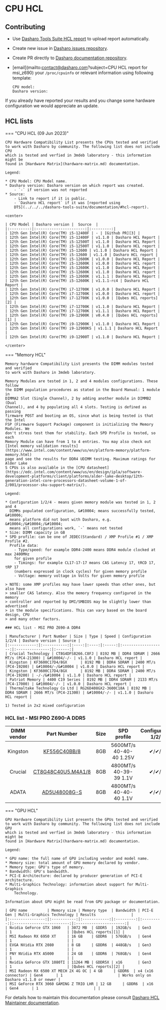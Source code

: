 # CPU HCL

## Contributing

* Use [Dasharo Tools Suite HCL
  report](../../../dasharo-tools-suite/documentation/#hcl-report) to upload
  report automatically.
* Create new issue in [Dasharo issues
  repository](https://github.com/Dasharo/dasharo-issues/issues/new?assignees=&labels=P%3A+default%2C+T%3A+hcl&template=hcl-report.md&title=CPU+HCL+report+for+msi_z690).
* Create PR directly to [Dasharo documentation
  repository](https://github.com/Dasharo/docs).
* [email](mailto:contact@dasharo.com?subject=CPU HCL report for msi_z690) your
  `/proc/cpuinfo` or relevant information using following template:

  ```text
  CPU model:
  Dasharo version:
  ```

If you already have reported your results and you change some hardware
configuration we would appreciate an update.

## HCL lists

=== "CPU HCL (09 Jun 2023)"

    CPU Hardware Compatibility List presents the CPUs tested and verified
    to work with Dasharo by community. The following list does not include CPU
    which is tested and verfied in 3mdeb laboratory - this information might be
    found in [Hardware Matrix](hardware-matrix.md) documentation.

    Legend:

    * CPU Model: CPU Model name.
    * Dasharo version: Dasharo version on which report was created.
        - `-` if version was not reported
    * Source:
        - Link to report if it is public.
        - `Dasharo HCL report` if it was [reported using
        DTS](../../../dasharo-tools-suite/documentation/#hcl-report).

    <center>

    | CPU Model | Dasharo version |  Source  |
    |:---------:|:----------------------:|:---------:|
    | 12th Gen Intel(R) Core(TM) i5-12400F | - | [Github PR][3] |
    | 12th Gen Intel(R) Core(TM) i5-12400F | v1.1.0 | Dasharo HCL Report |
    | 12th Gen Intel(R) Core(TM) i5-12500T | v1.1.0 | Dasharo HCL Report |
    | 12th Gen Intel(R) Core(TM) i5-12500T | v1.1.0 | Dasharo HCL report |
    | 12th Gen Intel(R) Core(TM) i5-12600 | v1.1.0 | Dasharo HCL Report |
    | 12th Gen Intel(R) Core(TM) i5-12600 | v1.1.0 | Dasharo HCL report |
    | 12th Gen Intel(R) Core(TM) i5-12600K | v1.0.0 | Dasharo HCL Report |
    | 12th Gen Intel(R) Core(TM) i5-12600K | v1.0.0 | Dasharo HCL report |
    | 12th Gen Intel(R) Core(TM) i5-12600K | v1.1.0 | Dasharo HCL Report |
    | 12th Gen Intel(R) Core(TM) i5-12600K | v1.1.0 | Dasharo HCL report |
    | 12th Gen Intel(R) Core(TM) i5-12600K | v1.1.1 | Dasharo HCL Report |
    | 12th Gen Intel(R) Core(TM) i5-12600K | v1.1.1-rc4 | Dasharo HCL Report |
    | 12th Gen Intel(R) Core(TM) i7-12700K | v1.0.0 | Dasharo HCL Report |
    | 12th Gen Intel(R) Core(TM) i7-12700K | v1.0.0 | Dasharo HCL report |
    | 12th Gen Intel(R) Core(TM) i7-12700K | v1.0.0 | [Qubes HCL reports][2] |
    | 12th Gen Intel(R) Core(TM) i7-12700K | v1.1.0 | Dasharo HCL Report |
    | 12th Gen Intel(R) Core(TM) i7-12700K | v1.1.1 | Dasharo HCL Report |
    | 12th Gen Intel(R) Core(TM) i9-12900K | v0.4.0 | [Qubes HCL reports][1] |
    | 12th Gen Intel(R) Core(TM) i9-12900K | v1.1.0 | Dasharo HCL Report |
    | 12th Gen Intel(R) Core(TM) i9-12900KS | v1.1.1 | Dasharo HCL Report |
    | 12th Gen Intel(R) Core(TM) i9-12900T | v1.1.0 | Dasharo HCL Report |

    </center>

=== "Memory HCL"

    Memory hardware Compatibility List presents the DIMM modules tested and verified
    to work with Dasharo in 3mdeb laboratory.

    Memory Modules are tested in 1, 2 and 4 modules configurations. These follow
    the DIMM population procedures as stated in the Board Manual: 1 module in
    DIMMA2 Slot (Single Channel), 2 by adding another module in DIMMB2 (Dual
    Channel), and 4 by populating all 4 slots. Testing is defined as passing
    firmware POST and booting an OS, since what is being tested is that the Intel
    FSP (Firmware Support Package) component is initializing the Memory Modules. We
    don't stress test them for stability. Each SPD Profile is tested, so each
    Memory Module can have from 1 to 4 entries. You may also check out
    [Intel memory validation results](https://www.intel.com/content/www/us/en/platform-memory/platform-memory.html)
    page and see the results for DDR4 UDIMM testing. Maximum ratings for Alder Lake
    S CPUs is also available in the [CPU datasheet](https://edc.intel.com/content/www/us/en/design/ipla/software-development-platforms/client/platforms/alder-lake-desktop/12th-generation-intel-core-processors-datasheet-volume-1-of-2/001/processor-sku-support-matrix/).

    Legend:

    * Configuration 1/2/4 - means given memory module was tested in 1, 2 and 4
      DIMMs populated configuration, &#10004; means successfully tested, &#10006;
      means platform did not boot with Dasharo, e.g. &#10004;/&#10004;/&#10004;
      means all configurations work, `-` means not tested
    * Size: DIMM capacity in GB
    * SPD profile: can be one of JEDEC(Standard) / XMP Profile #1 / XMP Profile #2.
      Profile data:
        - Type/speed: for example DDR4-2400 means DDR4 module clocked at max 2400MHz
        for given profile
        - Timings: for example CL17-17-17 means CAS Latency 17, tRCD 17, tRP 17
        (numbers expressed in clock cycles) for given memory profile
        - Voltage: memory voltage in Volts for given memory profile

    > NOTE: some XMP profiles may have lower speeds than other ones, but also have
    > smaller CAS latency. Also the memory frequency configured in the memory
    > controller and reported by DMI/SMBIOS may be slightly lower than advertised
    > in the module specifications. This can vary based on the board design, CPU
    > and many other factors.

    ### HCL list - MSI PRO Z690-A DDR4

    | Manufacturer | Part Number | Size | Type | Speed | Configuration 1/2/4 | Dasharo version | Source |
    |:------------:|:-----------:|:----:|:----:|:-----:|:-------------------:|:---------------:|:------:|
    | Crucial Technology | CT8G4DFS8266.C8FJ | 8192 MB | DDR4 SDRAM | 2666 MT/s (PC4-21300) | &#10004/-/- | v1.1.0 | Dasharo HCL report |
    | Kingston | KF3600C17D4/8GX      | 8192 MB | DDR4 SDRAM | 2400 MT/s (PC4-19200) | &#10004/-/&#10004 | v1.0.0 | Dasharo HCL report |
    | Kingston | KF3600C17D4/8GX      | 8192 MB | DDR4 SDRAM | 2400 MT/s (PC4-19200) | -/-/&#10004 | v1.1.0 | Dasharo HCL report |
    | Patriot Memory | 4400 C19 Series | 8192 MB | DDR4 SDRAM | 2133 MT/s (PC4-17000) | &#10004/-/- | v1.0.0 | Dasharo HCL report |
    | Thermaltake Technology Co Ltd | RG26D408GX2-3600C18A | 8192 MB | DDR4 SDRAM | 2666 MT/s (PC4-21300) | &#10004/-/- | v1.1.0 | Dasharo HCL report |

    1) Tested in 2x2 mixed configuration

### HCL list - MSI PRO Z690-A DDR5

| DIMM vendor | Part Number | Size | SPD profile | Configuration 1/2/4 |
|:-----------:|:-----------:|:----:|:-----------:|:-------------------:|
| Kingston    | [KF556C40BB/8][6] |8GB | 5600MT/s 40-40-40 1.25V | &#10004;/&#10004;/&#10004; |
| Crucial     | [CT8G48C40U5.M4A1/8][7] |8GB | 4800MT/s 40-39-39 1.1V | &#10004;/&#10004;/&#10004; |
| ADATA       | [AD5U48008G-S][9] |8GB | 4800MT/s 40-40-40 1.1V | &#10004;/&#10004;/&#10004; |

[1]: https://www.kingston.com/dataSheets/KF436C17BBK4_32.pdf
[2]: https://www.corsair.com/eu/en/Categories/Products/Memory/VENGEANCE-LPX/p/CMK16GX4M2B3200C16
[3]: https://www.kingston.com/dataSheets/KF432C16BB1_16.pdf
[4]: https://www.pny.com/anarchy-x-ddr4-red?sku=MD16GK2D4320016AXR
[5]: https://www.kingston.com/datasheets/KF436C18BBK2_64.pdf
[6]: https://www.kingston.com/memory/gaming/kingston-fury-beast-ddr5-memory
[7]: https://www.crucial.com/memory/ddr5/ct2k16g48c40u5
[8]: https://www.kingston.com/datasheets/HX426C16FRK4_64.pdf
[9]: https://www.adata.com/us/consumer/dram-module-ddr5-4800-u-dimm
[10]: https://www.amazon.com/OLOy-Memory-288-Pin-Desktop-MD4U323216DJDA/dp/B0836NZHWR

=== "GPU HCL"

    GPU Hardware Compatibility List presents the GPUs tested and verified
    to work with Dasharo by community. The following list does not include GPU
    which is tested and verfied in 3mdeb laboratory - this information might be
    found in [Hardware Matrix](hardware-matrix.md) documentation.

    Legend:

    * GPU name: the full name of GPU including vendor and model name.
    * Memory size: total amount of GPU memory declared by vendor.
    * Memory type: GPU's type of memory.
    * Bandwidth: GPU's bandwidth.
    * PCI-E Architecture: declared by producer generation of PCI-E architecture.
    * Multi-Graphics Technology: information about support for Multi-Graphics
        Technology.

    Information about GPU might be read from GPU package or documentation.

    | GPU name         | Memory size | Memory type  | Bandwidth | PCI-E Gen | Multi-Graphics Technology | Results                |
    |:----------------:|:-----------:|:------------:|:---------:|:---------:|:-------------------------:|:----------------------:|
    | Nvidia GeForce GTX 1060   | 3072 MB  | GDDR5  | 192GB/s   | Gen3      | 1                         | [Qubes HCL reports][1] |
    | MSI Radeon RX 6950 XT     | 16 GB    | GDDR6  | 576GB/s   | Gen4      | 1                         | |
    | EVGA NVidia RTX 2080      | 8 GB     | GDDR6  | 448GB/s   | Gen3      | 1                         | |
    | PNY NVidia RTX A5000      | 24 GB    | GDDR6  | 768GB/s   | Gen4      | 1                         | |
    | Nvidia GeForce GTX 1080TI | 11264 MB | GDDR5X | x16       | Gen3      | 1                         | [Qubes HCL reports][2] |
    | MSI Radeon RX 6500 XT MECH 2X 4G OC | 4 GB     | GDDR6  | x4 (x16 connector) | Gen4      | 1                         | Works only on Dasharo v1.1.0 or newer |
    | MSI GeForce RTX 3060 GAMING Z TRIO LHR | 12 GB     | GDDR6  | x16   | Gen4      | 1                         | |

For details how to maintain this documentation please consult [Dasharo HCL
Maintainer documentation](../../../dev-proc/hcl-maintainer).

[1]: https://forum.qubes-os.org/t/msi-pro-z690-a-wifi-ddr4-with-alder-lake-12900k/11490/6
[2]: https://groups.google.com/g/qubes-users/c/lGOjuApLD_o/m/TBZN0PsXEgAJ
[3]: https://github.com/Dasharo/docs/pull/329
